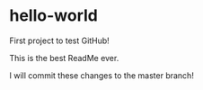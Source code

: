 # hello-world
First project to test GitHub!

This is the best ReadMe ever.

I will commit these changes to the master branch!
